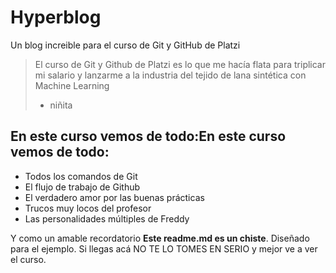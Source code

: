 # Hyperblog
Un blog increible para el curso de Git y GitHub de Platzi
> El curso de Git y Github de Platzi es lo que me hacía flata para triplicar mi salario y lanzarme a la industria del tejido de lana sintética con Machine Learning
> - niñita

## En este curso vemos de todo:En este curso vemos de todo:
* Todos los comandos de Git
* El flujo de trabajo de Github
* El verdadero amor por las buenas prácticas
* Trucos muy locos del profesor
* Las personalidades múltiples de Freddy

Y como un amable recordatorio **Este readme.md es un chiste**. Diseñado para el ejemplo. Si llegas acá NO TE LO TOMES EN SERIO y mejor ve a ver el curso.
